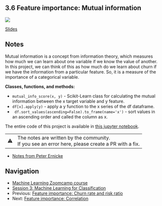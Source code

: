 
## 3.6 Feature importance: Mutual information

[![](https://img.youtube.com/vi/_u2YaGT6RN0/0.jpg)](https://www.youtube.com/watch?v=_u2YaGT6RN0)

[Slides](https://www.slideshare.net/AlexeyGrigorev/ml-zoomcamp-3-machine-learning-for-classification)


## Notes

Mutual information is a concept from information theory, which measures how much we can learn about one variable if we know the value of another. In this project, we can think of this as how much do we learn about churn if we have the information from a particular feature. So, it is a measure of the importance of a categorical variable. 

**Classes, functions, and methods:** 

* `mutual_info_score(x, y)` - Scikit-Learn class for calculating the mutual information between the x target variable and y feature. 
* `df[x].apply(y)` - apply a y function to the x series of the df dataframe. 
* ` df.sort_values(ascending=False).to_frame(name='x')` - sort values in an ascending order and called the column as x. 

The entire code of this project is available in [this jupyter notebook](https://github.com/alexeygrigorev/mlbookcamp-code/blob/master/chapter-03-churn-prediction/03-churn.ipynb). 

<table>
   <tr>
      <td>⚠️</td>
      <td>
         The notes are written by the community. <br>
         If you see an error here, please create a PR with a fix.
      </td>
   </tr>
</table>

* [Notes from Peter Ernicke](https://knowmledge.com/2023/09/28/ml-zoomcamp-2023-machine-learning-for-classification-part-6/)

## Navigation

* [Machine Learning Zoomcamp course](../README.md)
* [Session 3: Machine Learning for Classification](./readme.md)
* Previous: [Feature importance: Churn rate and risk ratio](05-risk.md)
* Next: [Feature importance: Correlation](07-correlation.md)